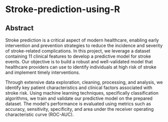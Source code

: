 # Stroke-prediction-using-R

## Abstract

Stroke prediction is a critical aspect of modern healthcare, enabling early intervention and prevention strategies to reduce the incidence and severity of stroke-related complications. In this project, we leverage a dataset containing 11 clinical features to develop a predictive model for stroke events. Our objective is to build a robust and well-validated model that healthcare providers can use to identify individuals at high risk of stroke and implement timely interventions.

Through extensive data exploration, cleaning, processing, and analysis, we identify key patient characteristics and clinical factors associated with stroke risk. Using machine learning techniques, specifically classification algorithms, we train and validate our predictive model on the prepared dataset. The model's performance is evaluated using metrics such as accuracy, sensitivity, specificity, and area under the receiver operating characteristic curve (ROC-AUC).


